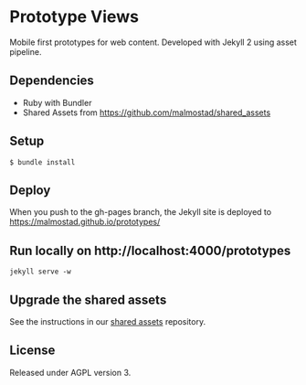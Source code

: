 # Prototype Views

Mobile first prototypes for web content. Developed with Jekyll 2 using asset pipeline.

## Dependencies
* Ruby with Bundler
* Shared Assets from https://github.com/malmostad/shared_assets

## Setup
    $ bundle install

## Deploy
When you push to the gh-pages branch, the Jekyll site is deployed to https://malmostad.github.io/prototypes/

## Run locally on http://localhost:4000/prototypes
    jekyll serve -w

## Upgrade the shared assets
See the instructions in our [shared assets](https://github.com/malmostad/shared_assets) repository.

## License
Released under AGPL version 3.
